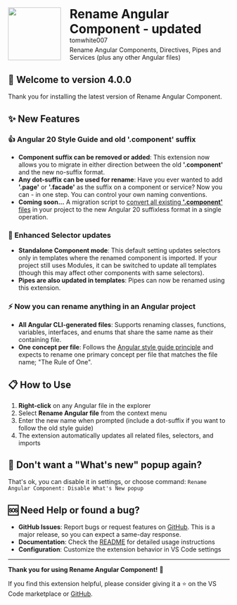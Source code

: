<div style="display: flex; align-items: center; gap: 20px; margin-bottom: 30px;">
  <img src="https://cdn.jsdelivr.net/gh/tomwhite007/rename-angular-component@main/assets/rename-angular-component-icon.png" height="120">
  <div>
    <h1 style="margin: 0; border-bottom: none;">Rename Angular Component - updated</h1>
    <p style="margin: 0 0 5px 0;">tomwhite007</p>
    <p style="margin: 0;">Rename Angular Components, Directives, Pipes and Services (plus any other Angular files)</p>
  </div>
</div>

## 🎉 Welcome to version 4.0.0

Thank you for installing the latest version of Rename Angular Component.

## ✨ New Features

### 👍 Angular 20 Style Guide and old '.component' suffix

- **Component suffix can be removed or added**: This extension now allows you to migrate in either direction between the old **'.component'** and the new no-suffix format.
- **Any dot-suffix can be used for rename**: Have you ever wanted to add **'.page'** or **'.facade'** as the suffix on a component or service? Now you can - in one step. You can control your own naming conventions.
- **Coming soon...** A migration script to [convert all existing **'.component'** files](https://github.com/tomwhite007/rename-angular-component/issues/56) in your project to the new Angular 20 suffixless format in a single operation.

### 🌈 Enhanced Selector updates

- **Standalone Component mode**: This default setting updates selectors only in templates where the renamed component is imported. If your project still uses Modules, it can be switched to update all templates (though this may affect other components with same selectors).
- **Pipes are also updated in templates**: Pipes can now be renamed using this extension.

### ⚡ Now you can rename anything in an Angular project

- **All Angular CLI-generated files**: Supports renaming classes, functions, variables, interfaces, and enums that share the same name as their containing file.
- **One concept per file**: Follows the [Angular style guide principle](https://angular.dev/style-guide#one-concept-per-file) and expects to rename one primary concept per file that matches the file name; "The Rule of One".

## 📋 How to Use

1. **Right-click** on any Angular file in the explorer
2. Select **Rename Angular file** from the context menu
3. Enter the new name when prompted (include a dot-suffix if you want to follow the old style guide)
4. The extension automatically updates all related files, selectors, and imports

## 🙈 Don't want a "What's new" popup again?

That's ok, you can disable it in settings, or choose command: `Rename Angular Component: Disable What's New popup`

## 🆘 Need Help or found a bug?

- **GitHub Issues**: Report bugs or request features on [GitHub](https://github.com/tomwhite007/rename-angular-component/issues). This is a major release, so you can expect a same-day response.
- **Documentation**: Check the [README](https://github.com/tomwhite007/rename-angular-component#readme) for detailed usage instructions
- **Configuration**: Customize the extension behavior in VS Code settings

---

**Thank you for using Rename Angular Component!** 🚀

If you find this extension helpful, please consider giving it a ⭐ on the VS Code marketplace or [GitHub](https://github.com/tomwhite007/rename-angular-component).
